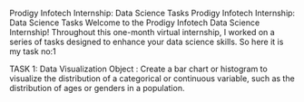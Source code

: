Prodigy Infotech Internship: Data Science Tasks Prodigy Infotech Internship: Data Science Tasks Welcome to the Prodigy Infotech Data Science Internship! Throughout this one-month virtual internship, I worked on a series of tasks designed to enhance your data science skills. So here it is my task no:1

TASK 1: Data Visualization Object : Create a bar chart or histogram to visualize the distribution of a categorical or continuous variable, such as the distribution of ages or genders in a population.
